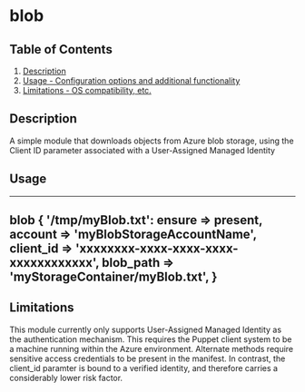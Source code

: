 # blob

## Table of Contents

1. [Description](#description)
1. [Usage - Configuration options and additional functionality](#usage)
1. [Limitations - OS compatibility, etc.](#limitations)

## Description

A simple module that downloads objects from Azure blob storage, using the Client ID
parameter associated with a User-Assigned Managed Identity

## Usage

---
blob { '/tmp/myBlob.txt':
  ensure    => present,
  account   => 'myBlobStorageAccountName',
  client_id => 'xxxxxxxx-xxxx-xxxx-xxxx-xxxxxxxxxxxx',
  blob_path => 'myStorageContainer/myBlob.txt',
}
---

## Limitations

This module currently only supports User-Assigned Managed Identity as the authentication
mechanism. This requires the Puppet client system to be a machine running within the Azure
environment. Alternate methods require sensitive access credentials to be present in the
manifest. In contrast, the client_id paramter is bound to a verified identity, and therefore
carries a considerably lower risk factor.


